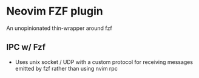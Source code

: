 # Neovim FZF plugin

An unopinionated thin-wrapper around fzf

## IPC w/ Fzf

- Uses unix socket / UDP with a custom protocol for receiving messages emitted by fzf rather than using nvim rpc
